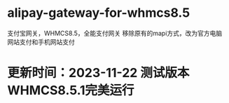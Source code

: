 # alipay-gateway-for-whmcs8.5
支付宝网关，WHMCS8.5，全能支付网关
移除原有的mapi方式，改为官方电脑网站支付和手机网站支付

# 更新时间：2023-11-22  测试版本WHMCS8.5.1完美运行

